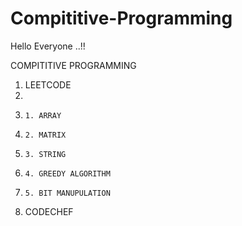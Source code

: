 # Compititive-Programming

Hello Everyone ..!!

COMPITITIVE PROGRAMMING
1. LEETCODE
2. 
3.     1. ARRAY
4.     2. MATRIX
5.     3. STRING
6.     4. GREEDY ALGORITHM
7.     5. BIT MANUPULATION

2. CODECHEF
